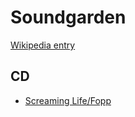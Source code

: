 # Soundgarden

[Wikipedia entry](https://en.wikipedia.org/wiki/Soundgarden)

## CD

- [Screaming Life/Fopp](Screaming_Life-Fopp.md)
